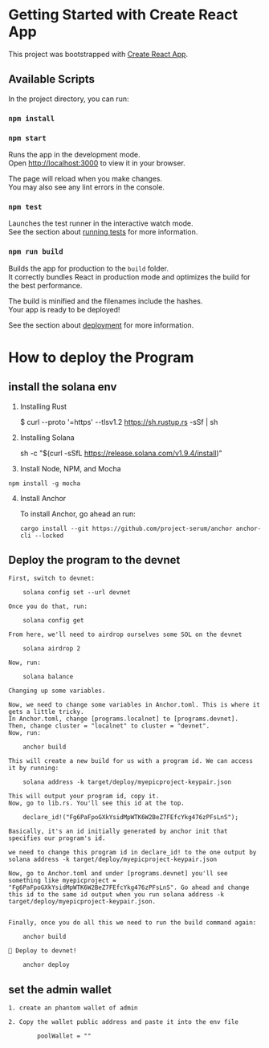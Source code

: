 # Getting Started with Create React App

This project was bootstrapped with [Create React App](https://github.com/facebook/create-react-app).

## Available Scripts

In the project directory, you can run:
### `npm install`

### `npm start`

Runs the app in the development mode.\
Open [http://localhost:3000](http://localhost:3000) to view it in your browser.

The page will reload when you make changes.\
You may also see any lint errors in the console.

### `npm test`

Launches the test runner in the interactive watch mode.\
See the section about [running tests](https://facebook.github.io/create-react-app/docs/running-tests) for more information.

### `npm run build`

Builds the app for production to the `build` folder.\
It correctly bundles React in production mode and optimizes the build for the best performance.

The build is minified and the filenames include the hashes.\
Your app is ready to be deployed!

See the section about [deployment](https://facebook.github.io/create-react-app/docs/deployment) for more information.

# How to deploy the Program

## install the solana env

 1. Installing Rust
    
    $ curl --proto '=https' --tlsv1.2 https://sh.rustup.rs -sSf | sh

 2. Installing Solana
   
    sh -c "$(curl -sSfL https://release.solana.com/v1.9.4/install)"

 3.  Install Node, NPM, and Mocha

    npm install -g mocha

 4. Install Anchor

    To install Anchor, go ahead an run:

        cargo install --git https://github.com/project-serum/anchor anchor-cli --locked

## Deploy the program to the devnet
   
    First, switch to devnet:

        solana config set --url devnet

    Once you do that, run:

        solana config get

    From here, we'll need to airdrop ourselves some SOL on the devnet

        solana airdrop 2

    Now, run:

        solana balance

    Changing up some variables.

    Now, we need to change some variables in Anchor.toml. This is where it gets a little tricky.
    In Anchor.toml, change [programs.localnet] to [programs.devnet].
    Then, change cluster = "localnet" to cluster = "devnet".
    Now, run:

        anchor build

    This will create a new build for us with a program id. We can access it by running:

        solana address -k target/deploy/myepicproject-keypair.json

    This will output your program id, copy it. 
    Now, go to lib.rs. You'll see this id at the top.

        declare_id!("Fg6PaFpoGXkYsidMpWTK6W2BeZ7FEfcYkg476zPFsLnS");

    Basically, it's an id initially generated by anchor init that specifies our program's id.

    we need to change this program id in declare_id! to the one output by solana address -k target/deploy/myepicproject-keypair.json

    Now, go to Anchor.toml and under [programs.devnet] you'll see something like myepicproject = "Fg6PaFpoGXkYsidMpWTK6W2BeZ7FEfcYkg476zPFsLnS". Go ahead and change this id to the same id output when you run solana address -k target/deploy/myepicproject-keypair.json.


    Finally, once you do all this we need to run the build command again:

        anchor build

    🚀 Deploy to devnet!

        anchor deploy

## set the admin wallet

    1. create an phantom wallet of admin
   
    2. Copy the wallet public address and paste it into the env file

            poolWallet = ""

    
